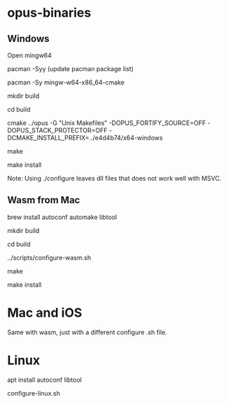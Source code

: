 # opus-binaries

## Windows

Open mingw64

pacman -Syy (update pacman package list)

pacman -Sy mingw-w64-x86_64-cmake

mkdir build

cd build

cmake ../opus -G "Unix Makefiles" -DOPUS_FORTIFY_SOURCE=OFF -DOPUS_STACK_PROTECTOR=OFF -DCMAKE_INSTALL_PREFIX=../e4d4b74/x64-windows

make

make install

Note: Using ./configure leaves dll files that does not work well with MSVC.

## Wasm from Mac

brew install autoconf automake libtool

mkdir build

cd build

../scripts/configure-wasm.sh

make

make install

# Mac and iOS

Same with wasm, just with a different configure .sh file.

# Linux

apt install autoconf libtool

configure-linux.sh
